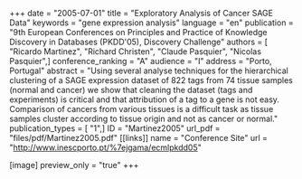 +++
date = "2005-07-01"
title = "Exploratory Analysis of Cancer SAGE Data"
keywords = "gene expression analysis"
language = "en"
publication = "9th European Conferences on Principles and Practice of Knowledge Discovery in Databases (PKDD'05), Discovery Challenge"
authors = [ "Ricardo Martinez", "Richard Christen", "Claude Pasquier", "Nicolas Pasquier",]
conference_ranking = "A"
audience = "I"
address = "Porto, Portugal"
abstract = "Using several analyse techniques for the hierarchical clustering of a SAGE expression dataset of 822 tags from 74 tissue samples (normal and cancer) we show that cleaning the dataset (tags and experiments) is critical and that attribution of a tag to a gene is not easy. Comparison of cancers from various tissues is a difficult task as tissue samples cluster according to tissue origin and not as cancer or normal."
publication_types = [ "1",]
ID = "Martinez2005"
url_pdf = "files/pdf/Martinez2005.pdf"
[[links]]
name = "Conference Site"
url = "http://www.inescporto.pt/%7ejgama/ecmlpkdd05"

[image]
preview_only = "true"
+++
